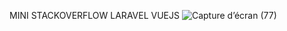 MINI STACKOVERFLOW LARAVEL VUEJS
![Capture d’écran (77)](https://github.com/Rama093/Mini-Stackoverflow/assets/110291485/ac969d0d-fee3-46a4-9a3a-cd8910972ff8)
